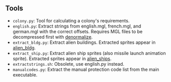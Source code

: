 ## Tools

- `colony.py`: Tool for calculating a colony's requirements.
- `english.py`: Extract strings from  english.mgl, french.mgl, and german.mgl
  with the correct offsets. Requires MGL files to be decompressed first with
  [denormalize](https://radishengine.github.io/denormalize/).
- `extract_bldg.py`: Extract alien buildings. Extracted sprites appear in 
  [alien_bldg](https://github.com/tetracorp/k240/tree/main/docs/images/alien_bldg).
- `extract_ship.py`: Extract alien ship sprites (also missile launch animation
  sprite). Extracted sprites appear in
  [alien_ships](https://github.com/tetracorp/k240/tree/main/docs/images/alien_ships).
- `extractstrings.sh`: Obsolete, use english.py instead.
- `manualcodes.py`: Extract the manual protection code list from the main
  executable.
